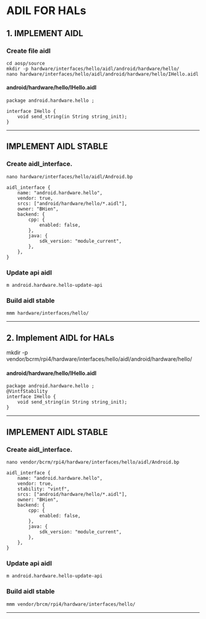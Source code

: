 # ADIL FOR HALs
## 1. IMPLEMENT AIDL 
### Create file aidl
```
cd aosp/source
mkdir -p hardware/interfaces/hello/aidl/android/hardware/hello/
nano hardware/interfaces/hello/aidl/android/hardware/hello/IHello.aidl
```

#### android/hardware/hello/IHello.aidl
```
package android.hardware.hello ;

interface IHello {
    void send_string(in String string_init);
}
```

***
## IMPLEMENT AIDL STABLE 

### Create aidl_interface.
```
nano hardware/interfaces/hello/aidl/Android.bp
```

```
aidl_interface {
    name: "android.hardware.hello",
    vendor: true,
    srcs: ["android/hardware/hello/*.aidl"],
    owner: "BHien",
    backend: {
        cpp: {
            enabled: false,
        },
        java: {
            sdk_version: "module_current",
        },
    },
}
```

### Update api aidl 
```
m android.hardware.hello-update-api
```
### Build aidl stable
```
mmm hardware/interfaces/hello/
```
***
## 2. Implement AIDL for HALs

mkdir -p vendor/bcrm/rpi4/hardware/interfaces/hello/aidl/android/hardware/hello/
#### android/hardware/hello/IHello.aidl
```
package android.hardware.hello ;
@VintfStability 
interface IHello {
    void send_string(in String string_init);
}
```

***
## IMPLEMENT AIDL STABLE 

### Create aidl_interface.
```
nano vendor/bcrm/rpi4/hardware/interfaces/hello/aidl/Android.bp
```

```
aidl_interface {
    name: "android.hardware.hello",
    vendor: true,
    stability: "vintf",
    srcs: ["android/hardware/hello/*.aidl"],
    owner: "BHien",
    backend: {
        cpp: {
            enabled: false,
        },
        java: {
            sdk_version: "module_current",
        },
    },
}
```
### Update api aidl 
```
m android.hardware.hello-update-api
```
### Build aidl stable
```
mmm vendor/brcm/rpi4/hardware/interfaces/hello/
```
***
